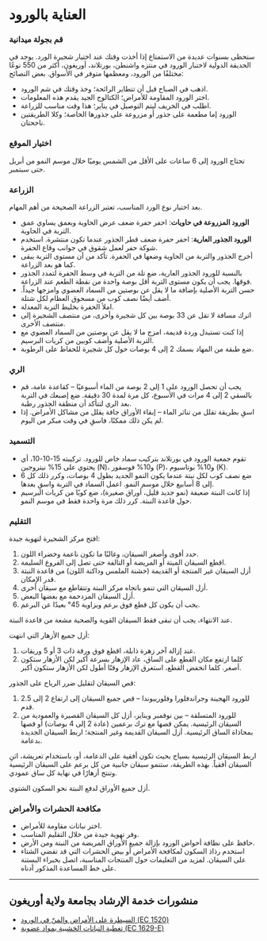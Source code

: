 # العناية بالورود

### قم بجولة ميدانية

ستحظى بسنوات عديدة من الاستمتاع إذا أخذت وقتك عند اختيار شجيرة الورد. يوجد في الحديقة الدولية لاختبار الورود في منتزه واشنطن، بورتلاند، أوريغون، أكثر من 550 نوعًا مختلفًا من الورود، ومعظمها متوفر في الأسواق. بعض النصائح:

- اذهب في الصباح قبل أن تتطاير الرائحة؛ وخذ وقتك في شم الورود.
- اختر الورود المقاومة للأمراض؛ الكتالوج الجيد يقدم هذه المعلومات.
- اطلب في الخريف ليتم التوصيل في يناير؛ هذا وقت مناسب للزراعة.
- الورود إما مطعمة على جذور أو مزروعة على جذورها الخاصة؛ وكلا الطريقتين ناجحتان.

### اختيار الموقع

تحتاج الورود إلى 6 ساعات على الأقل من الشمس يوميًا خلال موسم النمو من أبريل حتى سبتمبر.

### الزراعة

بعد اختيار نوع الورد المناسب، تعتبر الزراعة الصحيحة من أهم المهام.

- **الورود المزروعة في حاويات**: احفر حفرة ضعف عرض الحاوية وبعمق يساوي عمق التربة في الحاوية.
- **الورود الجذور العارية**: احفر حفرة ضعف قطر الجذور عندما تكون منتشرة. استخدم شوكة حفر لعمل شقوق في جوانب وقاع الحفرة.
- أخرج الجذور والتربة من الحاوية وضعها في الحفرة. تأكد من أن مستوى التربة يبقى كما هو بعد الزراعة.
- بالنسبة للورود الجذور العارية، ضع تلة من التربة في وسط الحفرة لتمدد الجذور فوقها. يجب أن يكون مستوى التربة أقل بوصة واحدة من نقطة الطعم عند الزراعة.
- حسن التربة الأصلية بإضافة ما لا يقل عن بوصتين من السماد العضوي وامزجها جيداً. أضف أيضًا نصف كوب من مسحوق العظام لكل شتلة.
- املأ الحفرة بخليط التربة المعدلة.
- اترك مسافة لا تقل عن 33 بوصة بين كل شجيرة وأخرى، من منتصف الشجيرة إلى منتصف الأخرى.
- إذا كنت تستبدل وردة قديمة، امزج ما لا يقل عن بوصتين من السماد العضوي مع التربة الأصلية وأضف كوبين من كريات البرسيم.
- ضع طبقة من المهاد بسمك 2 إلى 4 بوصات حول كل شجيرة للحفاظ على الرطوبة.

### الري

- يجب أن تحصل الورود على 1 إلى 2 بوصة من الماء أسبوعيًا – كقاعدة عامة، قم بالسقي 2 إلى 4 مرات في الأسبوع، كل مرة لمدة 30 دقيقة. ضع إصبعك في التربة بعد الري لتتأكد أن منطقة الجذور رطبة.
- اسقِ بطريقة تقلل من تناثر الماء – إبقاء الأوراق جافة يقلل من مشاكل الأمراض. إذا لم يكن ذلك ممكنًا، فاسقِ في وقت مبكر من اليوم.

### التسميد

- تقوم جمعية الورود في بورتلاند بتركيب سماد خاص للورود. تركيبته 15-10-10، أي يحتوي على 15% نيتروجين (N)، و10% فوسفور (P)، و10% بوتاسيوم (K).
- ضع نصف كوب لكل نبتة عندما يكون النمو الجديد بطول 4 بوصات، وكرر ذلك كل 6 إلى 8 أسابيع خلال موسم النمو. اعمل السماد في التربة واسقِ بعدها.
- إذا كانت النبتة ضعيفة (نمو جديد قليل، أوراق صغيرة)، ضع كوبًا من كريات البرسيم حول قاعدة النبتة. كرر ذلك مرة واحدة فقط في موسم النمو.

### التقليم


افتح مركز الشجيرة لتهوية جيدة:

1. حدد أقوى وأصغر السيقان، وغالبًا ما تكون ناعمة وخضراء اللون.
2. اقطع السيقان الميتة أو المريضة أو التالفة حتى تصل إلى الفروع السليمة.
3. أزل السيقان غير المنتجة أو القديمة (خشنة الملمس وداكنة اللون) من قاعدة النبتة قدر الإمكان.
4. أزل السيقان التي تنمو باتجاه مركز النبتة وتتقاطع مع سيقان أخرى.
5. أزل السيقان المزدحمة مع بعضها البعض.
6. يجب أن يكون كل قطع فوق برعم وبزاوية 45° بعيدًا عن البرعم.

عند الانتهاء، يجب أن تبقى فقط السيقان القوية والصحية مشعة من قاعدة النبتة.


أزل جميع الأزهار التي انتهت:

1. عند إزالة آخر زهرة ذابلة، اقطع فوق ورقة ذات 3 أو 5 وريقات.
2. كلما ارتفع مكان القطع على الساق، عاد الإزهار بسرعة أكبر لكن الأزهار ستكون أصغر. كلما انخفض القطع، استغرق الإزهار وقتًا أطول لكن الأزهار ستكون أكبر.


قص السيقان لتقليل ضرر الرياح على الجذور:

1. للورود الهجينة وجراندفلورا وفلوريبوندا – قص جميع السيقان إلى ارتفاع 2 إلى 2.5 قدم.
2. للورود المتسلقة – بين نوفمبر ويناير، أزل كل السيقان القصيرة والعمودية من السيقان الرئيسية. يمكن قصها مع ترك برعمين (عادة 2 إلى 4 بوصات) أو قصها بمحاذاة الساق الرئيسية. أزل السيقان القديمة وغير المنتجة؛ اربط السيقان الجديدة بدعامة.

اربط السيقان الرئيسية بسياج بحيث تكون أفقية على الدعامة، أو، باستخدام تعريشة، اثنِ السيقان أفقياً. بهذه الطريقة، ستنمو سيقان جانبية من كل برعم على السيقان الرئيسية وتنتج أزهارًا في نهاية كل ساق عمودي.

أزل جميع الأوراق لدفع النبتة نحو السكون الشتوي.

### مكافحة الحشرات والأمراض

- اختر نباتات مقاومة للأمراض.
- وفر تهوية جيدة من خلال التقليم المناسب.
- حافظ على نظافة أحواض الورود بإزالة جميع الأوراق المريضة من النبتة ومن الأرض.
- استخدم رذاذ السكون لمكافحة الأمراض أو بيض الحشرات التي قد تقضي الشتاء على السيقان. لمزيد من التعليمات حول المنتجات المناسبة، اتصل بخبراء البستنة على خط المساعدة المذكور أدناه.

---

## منشورات خدمة الإرشاد بجامعة ولاية أوريغون

- [السيطرة على الأمراض والمنّ في الورود (EC 1520)](https://catalog.extension.oregonstate.edu/ec1520)
- [تغطية النباتات الخشبية بمواد عضوية (EC 1629-E)](https://catalog.extension.oregonstate.edu/ec1629-e)
